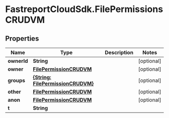 # FastreportCloudSdk.FilePermissionsCRUDVM

## Properties

Name | Type | Description | Notes
------------ | ------------- | ------------- | -------------
**ownerId** | **String** |  | [optional] 
**owner** | [**FilePermissionCRUDVM**](FilePermissionCRUDVM.md) |  | [optional] 
**groups** | [**{String: FilePermissionCRUDVM}**](FilePermissionCRUDVM.md) |  | [optional] 
**other** | [**FilePermissionCRUDVM**](FilePermissionCRUDVM.md) |  | [optional] 
**anon** | [**FilePermissionCRUDVM**](FilePermissionCRUDVM.md) |  | [optional] 
**t** | **String** |  | 


